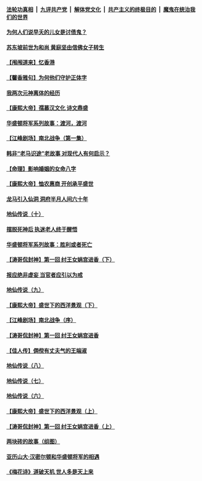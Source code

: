 

####  [法轮功真相](../../../../basic/blob/master/README.md?t=07220602) &nbsp;|&nbsp; [九评共产党](../../../../9ping.md/blob/master/README.md?t=07220602) &nbsp;|&nbsp; [解体党文化](../../../../jtdwh.md/blob/master/README.md?t=07220602)  &nbsp;|&nbsp; [共产主义的终极目的](../../../../gczydzjmd.md/blob/master/README.md?t=07220602) &nbsp;|&nbsp; [魔鬼在统治我们的世界](../../../../mgztzwmdsj.md/blob/master/README.md?t=07220602) 

#### [为何人们说早夭的儿女是讨债鬼？](../pages/prog647/a102898632.md?t=07220602) 

#### [苏东坡前世为和尚 黄庭坚由信佛女子转生](../pages/prog647/a102898624.md?t=07220602) 

#### [【闱闱道来】忆香港](../pages/prog647/a102898533.md?t=07220602) 

#### [【馨香雅句】为何他们守护正体字](../pages/prog647/a102897749.md?t=07220602) 

#### [我两次元神离体的经历](../pages/prog647/a102897746.md?t=07220602) 

#### [【康熙大帝】孺慕汉文化 诗文鼎盛](../pages/prog647/a102897642.md?t=07220602) 

#### [华盛顿将军系列故事：渡河，渡河](../pages/prog647/a102897198.md?t=07220602) 

#### [【江峰剧场】南北战争（第一集）](../pages/prog647/a102897188.md?t=07220602) 

#### [韩非“老马识途”老故事 对现代人有何启示？](../pages/prog647/a102896712.md?t=07220602) 

#### [【命理】影响婚姻的女命八字](../pages/prog647/a102896664.md?t=07220602) 

#### [【康熙大帝】恤农惠商 开创承平盛世](../pages/prog647/a102896507.md?t=07220602) 

#### [龙马引入仙洞 洞府半月人间六十年](../pages/prog647/a102895864.md?t=07220602) 

#### [地仙传说（十）](../pages/prog647/a102895856.md?t=07220602) 

#### [摆脱死神后 执迷老人终于醒悟](../pages/prog647/a102895851.md?t=07220602) 

#### [华盛顿将军系列故事：胜利或者死亡](../pages/prog647/a102895731.md?t=07220602) 

#### [【涛哥侃封神】第一回 纣王女娲宫进香（下）](../pages/prog647/a102895712.md?t=07220602) 

#### [报应绝非虚妄 当官者应引以为戒](../pages/prog647/a102894994.md?t=07220602) 

#### [地仙传说（九）](../pages/prog647/a102894987.md?t=07220602) 

#### [【康熙大帝】盛世下的西洋景观（下）](../pages/prog647/a102894890.md?t=07220602) 

#### [【江峰剧场】南北战争（序）](../pages/prog647/a102894721.md?t=07220602) 

#### [【涛哥侃封神】第一回 纣王女娲宫进香](../pages/prog647/a102894437.md?t=07220602) 

#### [【佳人传】倜傥有丈夫气的王端淑](../pages/prog647/a102894241.md?t=07220602) 

#### [地仙传说（八）](../pages/prog647/a102894230.md?t=07220602) 

#### [地仙传说（七）](../pages/prog647/a102893391.md?t=07220602) 

#### [地仙传说（六）](../pages/prog647/a102893387.md?t=07220602) 

#### [【康熙大帝】盛世下的西洋景观（上）](../pages/prog647/a102893312.md?t=07220602) 

#### [【涛哥侃封神】第一回 纣王女娲宫进香（上）](../pages/prog647/a102892673.md?t=07220602) 

#### [两块砖的故事（组图）](../pages/prog647/a102892487.md?t=07220602) 

#### [亚历山大·汉密尔顿和华盛顿将军的相遇](../pages/prog647/a102892415.md?t=07220602) 

#### [《梅花诗》道破天机 世人多是天上来](../pages/prog647/a102892475.md?t=07220602) 

